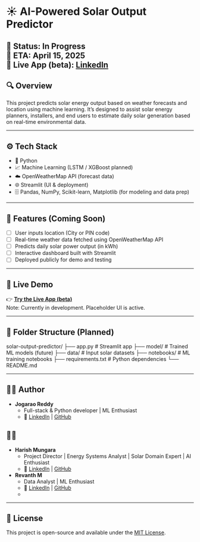 # ☀️ AI-Powered Solar Output Predictor

🚧 **Status**: In Progress  
📅 **ETA**: April 15, 2025  
🔗 **Live App (beta)**: [LinkedIn](https://solar-output-predictor.streamlit.app) 
----

## 🔍 Overview
This project predicts solar energy output based on weather forecasts and location using machine learning. It’s designed to assist solar energy planners, installers, and end users to estimate daily solar generation based on real-time environmental data.

---

## ⚙️ Tech Stack
- 🐍 Python
- 📈 Machine Learning (LSTM / XGBoost planned)
- ☁️ OpenWeatherMap API (forecast data)
- 🌐 Streamlit (UI & deployment)
- 🗄️ Pandas, NumPy, Scikit-learn, Matplotlib (for modeling and data prep)

---

## 🎯 Features (Coming Soon)
- [ ] User inputs location (City or PIN code)
- [ ] Real-time weather data fetched using OpenWeatherMap API
- [ ] Predicts daily solar power output (in kWh)
- [ ] Interactive dashboard built with Streamlit
- [ ] Deployed publicly for demo and testing

---

## 🚀 Live Demo
👉 **[Try the Live App (beta)](https://solar-output-predictor.streamlit.app/)**  
Note: Currently in development. Placeholder UI is active.

---

## 📂 Folder Structure (Planned)
solar-output-predictor/
├── app.py # Streamlit app
├── model/ # Trained ML models (future)
├── data/ # Input solar datasets
├── notebooks/ # ML training notebooks
├── requirements.txt # Python dependencies
└── README.md

---

## 👨‍💻 Author
- **Jogarao Reddy**  
  - Full-stack & Python developer | ML Enthusiast  
  - 🔗 [LinkedIn](https://linkedin.com/in/jogarao-reddy) | [GitHub](https://github.com/jogaraoreddy)
## 👨‍💻 
- **Harish Mungara**  
  - Project Director | Energy Systems Analyst | Solar Domain Expert | AI Enthusiast
  - 🔗   [LinkedIn](https://linkedin.com/in/harish-mungara-015376137) | [GitHub](https://github.com/harish-mungara) 
- **Revanth M**
  - Data Analyst | ML Enthusiast
  - 🔗 [LinkedIn](https://linkedin.com/in/revanth-m-67966a267) | [GitHub](https://github.com/Revanthezio)
  - 
---

## 📝 License
This project is open-source and available under the [MIT License](LICENSE).

